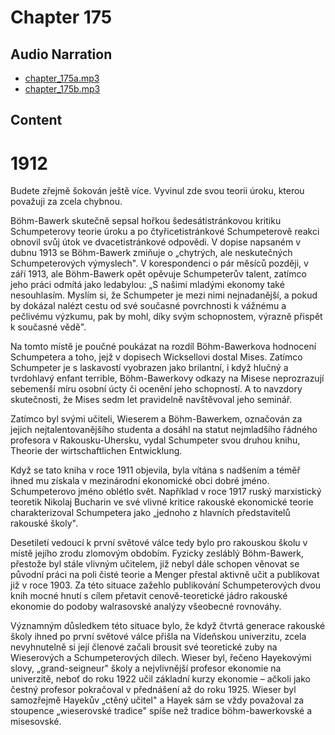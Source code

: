 # Chapter 175

## Audio Narration

- [chapter_175a.mp3](../5-audio-chunks-espeak/chapter_175a.mp3)
- [chapter_175b.mp3](../5-audio-chunks-espeak/chapter_175b.mp3)

## Content

<!-- Source: ESPEAK_AUDIO-chapter_175a-OPTIMIZED.md -->

# 1912

Budete zřejmě šokován ještě více. Vyvinul zde svou teorii úroku, kterou považuji za zcela chybnou.

Böhm-Bawerk skutečně sepsal hořkou šedesátistránkovou kritiku Schumpeterovy teorie úroku a po čtyřicetistránkové Schumpeterově reakci obnovil svůj útok ve dvacetistránkové odpovědi. V dopise napsaném v dubnu 1913 se Böhm-Bawerk zmiňuje o „chytrých, ale neskutečných Schumpeterových výmyslech". V korespondenci o pár měsíců později, v září 1913, ale Böhm-Bawerk opět opěvuje Schumpeterův talent, zatímco jeho práci odmítá jako ledabylou: „S našimi mladými ekonomy také nesouhlasím. Myslím si, že Schumpeter je mezi nimi nejnadanější, a pokud by dokázal nalézt cestu od své současné povrchnosti k vážnému a pečlivému výzkumu, pak by mohl, díky svým schopnostem, výrazně přispět k současné vědě".

Na tomto místě je poučné poukázat na rozdíl Böhm-Bawerkova hodnocení Schumpetera a toho, jejž v dopisech Wicksellovi dostal Mises. Zatímco Schumpeter je s laskavostí vyobrazen jako brilantní, i když hlučný a tvrdohlavý enfant terrible, Böhm-Bawerkovy odkazy na Misese neprozrazují sebemenší míru osobní úcty či ocenění jeho schopností. A to navzdory skutečnosti, že Mises sedm let pravidelně navštěvoval jeho seminář.

Zatímco byl svými učiteli, Wieserem a Böhm-Bawerkem, označován za jejich nejtalentovanějšího studenta a dosáhl na statut nejmladšího řádného profesora v Rakousku-Uhersku, vydal Schumpeter svou druhou knihu, Theorie der wirtschaftlichen Entwicklung.

Když se tato kniha v roce 1911 objevila, byla vítána s nadšením a téměř ihned mu získala v mezinárodní ekonomické obci dobré jméno. Schumpeterovo jméno oblétlo svět. Například v roce 1917 ruský marxistický teoretik Nikolaj Bucharin ve své vlivné kritice rakouské ekonomické teorie charakterizoval Schumpetera jako „jednoho z hlavních představitelů rakouské školy".

Desetiletí vedoucí k první světové válce tedy bylo pro rakouskou školu v místě jejího zrodu zlomovým obdobím. Fyzicky zesláblý Böhm-Bawerk, přestože byl stále vlivným učitelem, již nebyl dále schopen věnovat se původní práci na poli čisté teorie a Menger přestal aktivně učit a publikovat již v roce 1903. Za této situace zažehlo publikování Schumpeterových dvou knih mocné hnutí s cílem přetavit cenově-teoretické jádro rakouské ekonomie do podoby walrasovské analýzy všeobecné rovnováhy.

<!-- Source: ESPEAK_AUDIO-chapter_175b-OPTIMIZED.md -->

Významným důsledkem této situace bylo, že když čtvrtá generace rakouské školy ihned po první světové válce přišla na Vídeňskou univerzitu, zcela nevyhnutelně si její členové začali brousit své teoretické zuby na Wieserových a Schumpeterových dílech. Wieser byl, řečeno Hayekovými slovy, „grand-seigneur" školy a nejvlivnější profesor ekonomie na univerzitě, neboť do roku 1922 učil základní kurzy ekonomie – ačkoli jako čestný profesor pokračoval v přednášení až do roku 1925. Wieser byl samozřejmě Hayekův „ctěný učitel" a Hayek sám se vždy považoval za stoupence „wieserovské tradice" spíše než tradice böhm-bawerkovské a misesovské.

